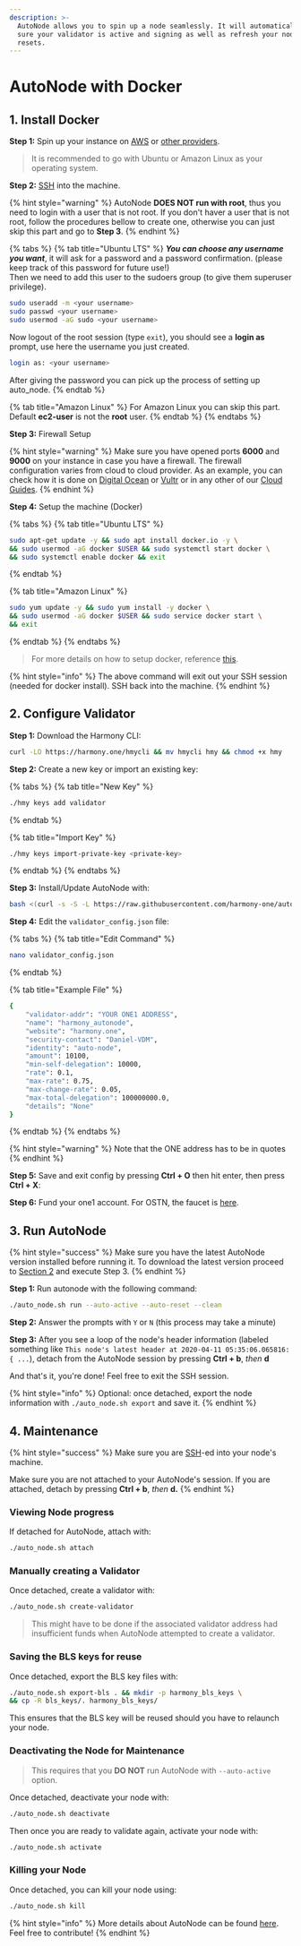 ```yaml
---
description: >-
  AutoNode allows you to spin up a node seamlessly. It will automatically make
  sure your validator is active and signing as well as refresh your node on hard
  resets.
---
```


# AutoNode with Docker

## 1. Install Docker

**Step 1:** Spin up your instance on [AWS](first-time-setup/cloud-guides/aws.md) or [other providers](https://docs.harmony.one/home/validators/first-time-setup/cloud-guides).

> It is recommended to go with Ubuntu or Amazon Linux as your operating system.

**Step 2:** [SSH](https://docs.harmony.one/home/validators/first-time-setup/cloud-guides/aws#step-2-connecting-to-your-aws-instance) into the machine.

{% hint style="warning" %}
AutoNode **DOES NOT run with root**, thus you need to login with a user that is not root. If you don't haver a user that is not root, follow the procedures bellow to create one, otherwise you can just skip this part and go to **Step 3**.
{% endhint %}

{% tabs %}
{% tab title="Ubuntu LTS" %}
_**You can choose any username you want**_, it will ask for a password and a password confirmation. \(please keep track of this password for future use!\)  
Then we need to add this user to the sudoers group \(to give them superuser privilege\).

```bash
sudo useradd -m <your username>
sudo passwd <your username>
sudo usermod -aG sudo <your username>
```

Now logout of the root session \(type `exit`\), you should see a **login as** prompt, use here the username you just created.

```bash
login as: <your username>
```

After giving the password you can pick up the process of setting up auto\_node.
{% endtab %}

{% tab title="Amazon Linux" %}
For Amazon Linux you can skip this part. Default **ec2-user** is not the **root** user.
{% endtab %}
{% endtabs %}

**Step 3:** Firewall Setup

{% hint style="warning" %}
Make sure you have opened ports **6000** and **9000** on your instance in case you have a firewall. The firewall configuration varies from cloud to cloud provider. As an example, you can check how it is done on [Digital Ocean](https://docs.harmony.one/home/validators/first-time-setup/cloud-guides/digital-ocean#firewall-setup) or [Vultr](https://docs.harmony.one/home/validators/first-time-setup/cloud-guides/vultr#firewall-setup) or in any other of our [Cloud Guides](https://docs.harmony.one/home/validators/first-time-setup/cloud-guides).
{% endhint %}

**Step 4:** Setup the machine \(Docker\)

{% tabs %}
{% tab title="Ubuntu LTS" %}
```bash
sudo apt-get update -y && sudo apt install docker.io -y \
&& sudo usermod -aG docker $USER && sudo systemctl start docker \
&& sudo systemctl enable docker && exit
```
{% endtab %}

{% tab title="Amazon Linux" %}
```bash
sudo yum update -y && sudo yum install -y docker \
&& sudo usermod -aG docker $USER && sudo service docker start \
&& exit
```
{% endtab %}
{% endtabs %}

> For more details on how to setup docker, reference [this](https://docs.docker.com/engine/install/).

{% hint style="info" %}
The above command will exit out your SSH session \(needed for docker install\). SSH back into the machine.
{% endhint %}

## 2. Configure Validator

**Step 1:** Download the Harmony CLI:

```bash
curl -LO https://harmony.one/hmycli && mv hmycli hmy && chmod +x hmy
```

**Step 2:** Create a new key or import an existing key:

{% tabs %}
{% tab title="New Key" %}
```bash
./hmy keys add validator
```
{% endtab %}

{% tab title="Import Key" %}
```bash
./hmy keys import-private-key <private-key>
```
{% endtab %}
{% endtabs %}

**Step 3:** Install/Update AutoNode with:

```bash
bash <(curl -s -S -L https://raw.githubusercontent.com/harmony-one/auto-node/master/scripts/install.sh)
```

**Step 4:** Edit the `validator_config.json` file:

{% tabs %}
{% tab title="Edit Command" %}
```bash
nano validator_config.json
```
{% endtab %}

{% tab title="Example File" %}
```bash
{
    "validator-addr": "YOUR ONE1 ADDRESS",
    "name": "harmony_autonode",
    "website": "harmony.one",
    "security-contact": "Daniel-VDM",
    "identity": "auto-node",
    "amount": 10100,
    "min-self-delegation": 10000,
    "rate": 0.1,
    "max-rate": 0.75,
    "max-change-rate": 0.05,
    "max-total-delegation": 100000000.0,
    "details": "None"
}
```
{% endtab %}
{% endtabs %}

{% hint style="warning" %}
Note that the ONE address has to be in quotes
{% endhint %}

**Step 5:** Save and exit config by pressing **Ctrl + O** then hit enter, then press **Ctrl + X**:

**Step 6:** Fund your one1 account. For OSTN, the faucet is [here](https://faucet.os.hmny.io/).

## **3. Run AutoNode**

{% hint style="success" %}
Make sure you have the latest AutoNode version installed before running it. To download the latest version proceed to [Section 2](https://docs.harmony.one/home/validators/autonode-1#2-configure-validator) and execute Step 3.
{% endhint %}

**Step 1:** Run autonode with the following command:

```bash
./auto_node.sh run --auto-active --auto-reset --clean
```

**Step 2:** Answer the prompts with `Y` or `N` \(this process may take a minute\)

**Step 3:** After you see a loop of the node's header information \(labeled something like `This node's latest header at 2020-04-11 05:35:06.065816: { ...`\), detach from the AutoNode session by pressing **Ctrl + b**, _then_ **d** 

And that's it, you're done! Feel free to exit the SSH session. 

{% hint style="info" %}
Optional: once detached, export the node information with `./auto_node.sh export` and save it.
{% endhint %}

## 4. Maintenance

{% hint style="success" %}
Make sure you are [SSH](https://docs.harmony.one/home/validators/first-time-setup/cloud-guides/aws#step-2-connecting-to-your-aws-instance)-ed into your node's machine.

Make sure you are not attached to your AutoNode's session. If you are attached, detach by pressing **Ctrl + b**, _then_ **d.** 
{% endhint %}

### Viewing Node progress

If detached for AutoNode, attach with:

```bash
./auto_node.sh attach
```

### Manually creating a Validator

Once detached, create a validator with:

```bash
./auto_node.sh create-validator
```

> This might have to be done if the associated validator address had insufficient funds when AutoNode attempted to create a validator.

### Saving the BLS keys for reuse

Once detached, export the BLS key files with: 

```bash
./auto_node.sh export-bls . && mkdir -p harmony_bls_keys \
&& cp -R bls_keys/. harmony_bls_keys/
```

This ensures that the BLS key will be reused should you have to relaunch your node.

### Deactivating the Node for Maintenance

> This requires that you **DO NOT** run AutoNode with `--auto-active` option.

Once detached, deactivate your node with:

```bash
./auto_node.sh deactivate
```

Then once you are ready to validate again, activate your node with:

```bash
./auto_node.sh activate
```

### Killing your Node

Once detached, you can kill your node using:

```bash
./auto_node.sh kill
```

{% hint style="info" %}
More details about AutoNode can be found [here](https://github.com/harmony-one/auto-node). Feel free to contribute!
{% endhint %}

##  

